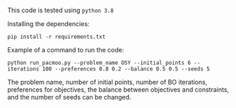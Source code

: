 This code is tested using `python 3.8`

Installing the dependencies:

`pip install -r requirements.txt`

Example of a command to run the code:

`python run_pacmoo.py --problem_name OSY --initial_points 6 --iterations 100 --preferences 0.8 0.2 --balance 0.5 0.5 --seeds 5`

The problem name, number of initial points, number of BO iterations, preferences for objectives, the balance between objectives and constraints, and the number of seeds can be changed.

